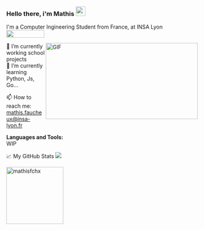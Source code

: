 ### Hello there, i'm Mathis <img src="https://media.giphy.com/media/hvRJCLFzcasrR4ia7z/giphy.gif" width="25px"> 
  
I'm a Computer Ingineering Student from France, at INSA Lyon [<img src="https://www.insa-lyon.fr/sites/www.insa-lyon.fr/files/logo-blanc.png" width="100" height="20">](https://www.insa-lyon.fr)

  <img align="right" alt="GIF" src="https://media.giphy.com/media/ZY3W96Mvat8EFTCclA/giphy.gif" width="400" height="200">
  
🔭 I’m currently working school projects  
🌱 I’m currently learning Python, Js, Go...  

📫 How to reach me: mathis.faucheux@insa-lyon.fr  

**Languages and Tools:**  
WIP

📈 My GitHub Stats ![](https://visitor-badge.glitch.me/badge?page_id=mathisfchx.mathisfchx)  

<p align="left"> <img src="https://github-readme-stats.vercel.app/api?username=mathisfchx&show_icons=true&theme=gotham" alt="mathisfchx" widht="500" height="150"/>
